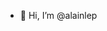 - 👋 Hi, I’m @alainlep


<!---
alainlep/alainlep is a ✨ special ✨ repository because its `README.md` (this file) appears on your GitHub profile.
You can click the Preview link to take a look at your changes.
--->
